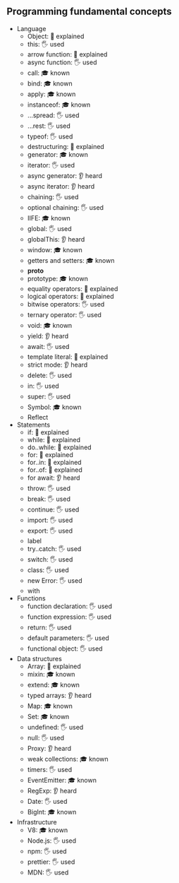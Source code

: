 ## Programming fundamental concepts

- Language
  - Object: 🙋 explained
  - this: 🖐️ used
  - arrow function: 🙋 explained
  - async function: 🖐️ used
  - call: 🎓 known
  - bind: 🎓 known
  - apply: 🎓 known
  - instanceof: 🎓 known
  - ...spread: 🖐️ used
  - ...rest: 🖐️ used
  - typeof: 🖐️ used
  - destructuring: 🙋 explained
  - generator: 🎓 known
  - iterator: 🖐️ used
  - async generator: 👂 heard
  - async iterator: 👂 heard
  - chaining: 🖐️ used
  - optional chaining: 🖐️ used
  - IIFE: 🎓 known
  - global: 🖐️ used
  - globalThis: 👂 heard
  - window: 🎓 known
  - getters and setters: 🎓 known
  - __proto__
  - prototype: 🎓 known
  - equality operators: 🙋 explained
  - logical operators: 🙋 explained
  - bitwise operators: 🖐️ used
  - ternary operator: 🖐️ used
  - void: 🎓 known
  - yield: 👂 heard
  - await: 🖐️ used
  - template literal: 🙋 explained
  - strict mode: 👂 heard
  - delete: 🖐️ used
  - in: 🖐️ used
  - super: 🖐️ used
  - Symbol: 🎓 known
  - Reflect
- Statements
  - if: 🙋 explained
  - while: 🙋 explained
  - do..while: 🙋 explained
  - for: 🙋 explained
  - for..in: 🙋 explained
  - for..of: 🙋 explained
  - for await: 👂 heard
  - throw: 🖐️ used
  - break: 🖐️ used
  - continue: 🖐️ used
  - import: 🖐️ used
  - export: 🖐️ used
  - label
  - try..catch: 🖐️ used
  - switch: 🖐️ used
  - class: 🖐️ used
  - new Error: 🖐️ used
  - with
- Functions
  - function declaration: 🖐️ used
  - function expression: 🖐️ used
  - return: 🖐️ used
  - default parameters: 🖐️ used
  - functional object: 🖐️ used
- Data structures
  - Array: 🙋 explained
  - mixin: 🎓 known
  - extend: 🎓 known
  - typed arrays: 👂 heard
  - Map: 🎓 known
  - Set: 🎓 known
  - undefined: 🖐️ used
  - null: 🖐️ used
  - Proxy: 👂 heard
  - weak collections: 🎓 known
  - timers: 🖐️ used
  - EventEmitter: 🎓 known
  - RegExp: 👂 heard
  - Date: 🖐️ used
  - BigInt: 🎓 known
- Infrastructure
  - V8: 🎓 known
  - Node.js: 🖐️ used
  - npm: 🖐️ used
  - prettier: 🖐️ used
  - MDN: 🖐️ used